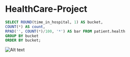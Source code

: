 # HealthCare-Project

```sql
SELECT ROUND(time_in_hospital, 1) AS bucket, 
COUNT(*) AS count,
RPAD('', COUNT(*)/100, '*') AS bar FROM patient.health 
GROUP BY bucket
ORDER BY bucket;
```
![Alt text](![Histogram](https://github.com/user-attachments/assets/4e3e81ba-b749-4975-aefb-481b6f6a0f88)
)
